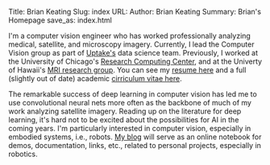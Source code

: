 Title: Brian Keating
Slug: index
URL: 
Author: Brian Keating
Summary: Brian's Homepage
save_as: index.html

I'm a computer vision engineer who has worked professionally analyzing medical, satellite, and microscopy imagery. Currently, I lead the Computer Vision group as part of [Uptake's](www.uptake.com) data science team. Previously, I worked at the University of Chicago's [Research Computing Center](https://rcc.uchicago.edu/), and at the Univerty of Hawaii's [MRI research group](http://hawaii.edu/mri/home_v6.htm). You can see my [resume here]({filename}/pdfs/keating_resume.pdf) and a full (slightly out of date) academic [cirriculum vitae here]({filename}/pdfs/keating_cv.pdf).

The remarkable success of deep learning in computer vision has led me to use  convolutional neural nets more often as the backbone of much of my work analyzing satellite imagery. Reading up on the literature for deep learning, it's hard not to be excited about the possibilities for AI in the coming years. I'm particularly interested in computer vision, especially in embodied systems, i.e., robots.  [My blog](blog.html) will serve as an online notebook for demos, documentation, links, etc., related to personal projects, especially in robotics.